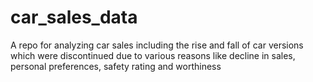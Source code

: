 # car_sales_data
A repo for analyzing car sales including the rise and fall of car versions which were discontinued due to various reasons like decline in sales, personal preferences, safety rating and worthiness
